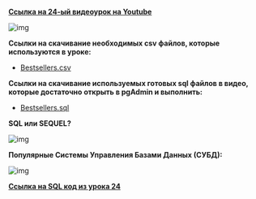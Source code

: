 [**Ссылка на 24-ый видеоурок на Youtube**](https://youtu.be/CSy91wYHYiw)

![img](https://github.com/Data-Learn/SQL-for-beginners/blob/main/SQL-101%20Modules/Module%203/Lesson%2024/images/lesson%2024.png)

**Ccылки на скачивание необходимых csv файлов, которые используются в уроке:**<br>
 - [Bestsellers.csv](https://raw.githubusercontent.com/Data-Learn/SQL-for-beginners/main/SQL-101%20Modules/Module%203/Lesson%2024/CSV%20%D1%84%D0%B0%D0%B9%D0%BB%D1%8B/Bestsellers.csv)

**Ccылки на скачивание используемых готовых sql файлов в видео, которые достаточно открыть в pgAdmin и выполнить:**
 - [Bestsellers.sql](https://raw.githubusercontent.com/Data-Learn/SQL-for-beginners/main/SQL-101%20Modules/Module%203/Lesson%2024/SQL%20%D1%84%D0%B0%D0%B9%D0%BB%D1%8B/Bestsellers.sql)

**SQL или SEQUEL?**

![img](https://github.com/Data-Learn/SQL-for-beginners/blob/main/SQL-101%20Modules/Module%203/Lesson%2024/images/SQL%20vs%20SEQUEL.jpg)

**Популярные Системы Управления Базами Данных (СУБД):**

![img](https://github.com/Data-Learn/SQL-for-beginners/blob/main/SQL-101%20Modules/Module%203/Lesson%2024/images/%D0%9F%D0%BE%D0%BF%D1%83%D0%BB%D1%8F%D1%80%D0%BD%D1%8B%D0%B5%20%D0%A1%D0%A3%D0%91%D0%94.png)

[**Ссылка на SQL код из урока 24**](https://raw.githubusercontent.com/Data-Learn/SQL-for-beginners/main/SQL-101%20Modules/Module%203/Lesson%2024/SQL%20%D1%84%D0%B0%D0%B9%D0%BB%D1%8B/SQL%20%D0%BA%D0%BE%D0%B4%20%D0%B8%D0%B7%20%D1%83%D1%80%D0%BE%D0%BA%D0%B0%2024.sql)





